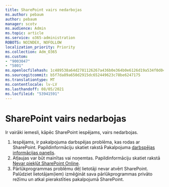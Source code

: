 ```yaml
---
title: SharePoint vairs nedarbojas
ms.author: pebaum
author: pebaum
manager: scotv
ms.audience: Admin
ms.topic: article
ms.service: o365-administration
ROBOTS: NOINDEX, NOFOLLOW
localization_priority: Priority
ms.collection: Adm_O365
ms.custom:
- "9003047"
- "5801"
ms.openlocfilehash: 1c489538a64d2781126267a436b0e364b0e6126d19a534f0d04c69d5a3ec341f
ms.sourcegitcommit: b5f7da89a650d2915dc652449623c78be6247175
ms.translationtype: MT
ms.contentlocale: lv-LV
ms.lasthandoff: 08/05/2021
ms.locfileid: "53941591"
---
```

# <a name="sharepoint-is-no-longer-working"></a>SharePoint vairs nedarbojas

Ir vairāki iemesli, kāpēc SharePoint iespējams, vairs nedarbojas.

1. Iespējams, ir pakalpojuma darbspējas problēma, kas rodas ar SharePoint. Papildinformāciju skatiet rakstā Pakalpojuma [darbspējas informācijas panelis](https://admin.microsoft.com/AdminPortal/Home#/servicehealth).
2. Atļaujas var būt mainītas vai noņemtas. Papildinformāciju skatiet rakstā [Nevar piekļūt SharePoint Online](https://docs.microsoft.com/sharepoint/troubleshoot/sharing-and-permissions/sharepoint-online-inaccessible).
3. Pārlūkprogrammas problēmu dēļ lietotāji nevar atvērt SharePoint. Palūdziet lietotājam(iem) izmēģināt sava pārlūkprogrammas privāto režīmu un atkal pierakstīties pakalpojumā SharePoint.